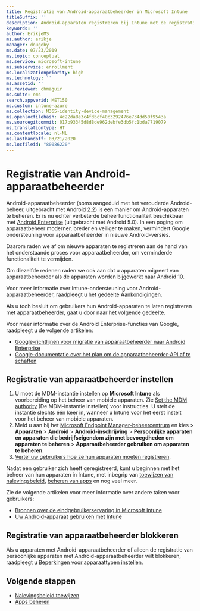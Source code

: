 ```yaml
---
title: Registratie van Android-apparaatbeheerder in Microsoft Intune
titleSuffix: ''
description: Android-apparaten registreren bij Intune met de registratie van een apparaatbeheerder.
keywords: ''
author: ErikjeMS
ms.author: erikje
manager: dougeby
ms.date: 07/23/2019
ms.topic: conceptual
ms.service: microsoft-intune
ms.subservice: enrollment
ms.localizationpriority: high
ms.technology: ''
ms.assetid: ''
ms.reviewer: chmaguir
ms.suite: ems
search.appverid: MET150
ms.custom: intune-azure
ms.collection: M365-identity-device-management
ms.openlocfilehash: 4c22da8e3c4fdbcf40c3292476e734dd50f9543a
ms.sourcegitcommit: 017b93345d8d8de962debfe3db5fc1bda7719079
ms.translationtype: HT
ms.contentlocale: nl-NL
ms.lasthandoff: 03/21/2020
ms.locfileid: "80086220"
---
```

# <a name="android-device-administrator-enrollment"></a>Registratie van Android-apparaatbeheerder

Android-apparaatbeheerder (soms aangeduid met het verouderde Android-beheer, uitgebracht met Android 2.2) is een manier om Android-apparaten te beheren. Er is nu echter verbeterde beheerfunctionaliteit beschikbaar met [Android Enterprise](https://www.android.com/enterprise/management/) (uitgebracht met Android 5.0). In een poging om apparaatbeheer moderner, breder en veiliger te maken, vermindert Google ondersteuning voor apparaatbeheerder in nieuwe Android-versies.

Daarom raden we af om nieuwe apparaten te registreren aan de hand van het onderstaande proces voor apparaatbeheerder, om verminderde functionaliteit te vermijden.

Om diezelfde redenen raden we ook aan dat u apparaten migreert van apparaatbeheerder als de apparaten worden bijgewerkt naar Android 10. 

Voor meer informatie over Intune-ondersteuning voor Android-apparaatbeheerder, raadpleegt u het gedeelte [Aankondigingen](../fundamentals/whats-new.md#decreasing-support-for-android-device-administrator).

Als u toch besluit om gebruikers hun Android-apparaten te laten registreren met apparaatbeheerder, gaat u door naar het volgende gedeelte.  

Voor meer informatie over de Android Enterprise-functies van Google, raadpleegt u de volgende artikelen:
- [Google-richtlijnen voor migratie van apparaatbeheerder naar Android Enterprise](http://static.googleusercontent.com/media/android.com/en/enterprise/static/2016/pdfs/enterprise/Android-Enterprise-Migration-Bluebook_2019.pdf)
- [Google-documentatie over het plan om de apparaatbeheerder-API af te schaffen](https://developers.google.com/android/work/device-admin-deprecation)

## <a name="set-up-device-administrator-enrollment"></a>Registratie van apparaatbeheerder instellen

1. U moet de MDM-instantie instellen op **Microsoft Intune** als voorbereiding op het beheer van mobiele apparaten. Zie [Set the MDM authority](../fundamentals/mdm-authority-set.md) (De MDM-instantie instellen) voor instructies. U stelt de instantie slechts één keer in, wanneer u Intune voor het eerst instelt voor het beheer van mobiele apparaten.
2. Meld u aan bij het [Microsoft Endpoint Manager-beheercentrum](https://go.microsoft.com/fwlink/?linkid=2109431) en kies > **Apparaten** > **Android** > **Android-inschrijving** > **Persoonlijke apparaten en apparaten die bedrijfseigendom zijn met bevoegdheden om apparaten te beheren** > **Apparaatbeheerder gebruiken om apparaten te beheren**.
3. [Vertel uw gebruikers hoe ze hun apparaten moeten registreren](../user-help/enroll-device-android-company-portal.md).  

Nadat een gebruiker zich heeft geregistreerd, kunt u beginnen met het beheer van hun apparaten in Intune, met inbegrip van [toewijzen van nalevingsbeleid](../protect/compliance-policy-create-android.md), [beheren van apps](../apps/app-management.md) en nog veel meer.

Zie de volgende artikelen voor meer informatie over andere taken voor gebruikers:
- [Bronnen over de eindgebruikerservaring in Microsoft Intune](../fundamentals/end-user-educate.md)
- [Uw Android-apparaat gebruiken met Intune](https://docs.microsoft.com/mem/intune/user-help/why-enroll-android-device)


## <a name="block-device-administrator-enrollment"></a>Registratie van apparaatbeheerder blokkeren
Als u apparaten met Android-apparaatbeheerder of alleen de registratie van persoonlijke apparaten met Android-apparaatbeheerder wilt blokkeren, raadpleegt u [Beperkingen voor apparaattypen instellen](enrollment-restrictions-set.md).


## <a name="next-steps"></a>Volgende stappen
- [Nalevingsbeleid toewijzen](../protect/compliance-policy-create-android.md)
- [Apps beheren](../apps/app-management.md)
